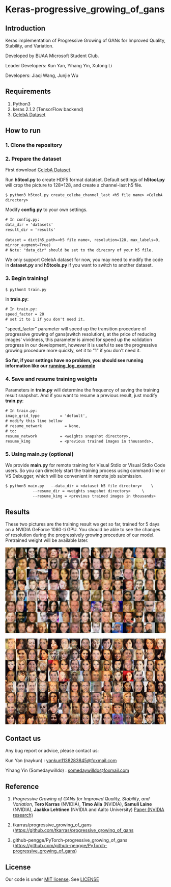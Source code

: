 # Keras-progressive_growing_of_gans

## Introduction

Keras implementation of Progressive Growing of GANs for Improved Quality, Stability, and Variation. 

Developed by BUAA Microsoft Student Club.

Leader Developers: Kun Yan, Yihang Yin, Xutong Li

Developers: Jiaqi Wang, Junjie Wu


## Requirements

1. Python3 
2. keras 2.1.2 (TensorFlow backend)
3. [CelebA Dataset](http://mmlab.ie.cuhk.edu.hk/projects/CelebA.html)


## How to run

### 1. Clone the repository

### 2. Prepare the dataset 

First download [CelebA Dataset](http://mmlab.ie.cuhk.edu.hk/projects/CelebA.html).

Run **h5tool.py** to create HDF5 format datatset. Default settings of **h5tool.py** will crop the picture to 128*128, and create a channel-last h5 file.

```
$ python3 h5tool.py create_celeba_channel_last <h5 file name> <CelebA directory>
```
Modify **config.py** to your own settings.
```
# In config.py:
data_dir = 'datasets'
result_dir = 'results'

dataset = dict(h5_path=<h5 file name>, resolution=128, max_labels=0, mirror_augment=True)
# Note: "data_dir" should be set to the direcory of your h5 file.
```

We only support CelebA dataset for now, you may need to modify the code in **dataset.py** and **h5tools.py** if you want to switch to another dataset.

### 3. Begin training!
```
$ python3 train.py
```

In **train.py**:

```
# In train.py:
speed_factor = 20
# set it to 1 if you don't need it.
```

"speed_factor" parameter will speed up the transition procedure of progressive growing of gans(switch resolution), at the price of reducing images' vividness, this parameter is aimed for speed up the validation progress in our development, however it is useful to see the progressive growing procedure more quickly, set it to "1" if you don't need it.



**So far, if your settings have no problem, you should see running information like our [running_log_example](running_log_example.txt)**

### 4. Save and resume training weights

Parameters in **train.py** will determine the frequency of saving the training result snapshot. And if you want to resume a previous result, just modify **train.py**:
```
# In train.py:
image_grid_type         = 'default',
# modify this line bellow
# resume_network          = None,
# to:
resume_network          = <weights snapshot directory>,
resume_kimg             = <previous trained images in thousands>,
```

### 5. Using main.py (optional)

We provide **main.py** for remote training for Visual Stdio or Visual Stdio Code users. So you can directely start the training process using command line or VS Debugger, which will be convenient in remote job submission.

```
$ python3 main.py 	--data_dir = <dataset h5 file directory> 	\
			--resume_dir = <weights snapshot directory> 	\
			--resume_kimg = <previous trained images in thousands>
```

## Results

These two pictures are the training result we get so far, trained for 5 days on a NVIDIA GeForce 1080-ti GPU. You should be able to see the changes of resolution during the  progressively growing procedure of our model. Pretrained weight will be available later.

![fakes003800](fakes003800.png)

![fakes008080](fakes008080.png)

## Contact us

Any bug report or advice, please contact us:

Kun Yan (naykun) : yankun1138283845@foxmail.com

Yihang Yin (Somedaywilldo) : somedaywilldo@foxmail.com

## Reference

1. *Progressive Growing of GANs for Improved Quality, Stability, and Variation*, **Tero Karras** (NVIDIA), **Timo Aila** (NVIDIA), **Samuli Laine** (NVIDIA), **Jaakko Lehtinen** (NVIDIA and Aalto University) [Paper (NVIDIA research)](http://research.nvidia.com/publication/2017-10_Progressive-Growing-of)

2. tkarras/progressive_growing_of_gans (https://github.com/tkarras/progressive_growing_of_gans

2. github-pengge/PyTorch-progressive_growing_of_gans (https://github.com/github-pengge/PyTorch-progressive_growing_of_gans)

## License

Our code is under [MIT license](https://en.wikipedia.org/wiki/MIT_License). See [LICENSE](LICENSE)



